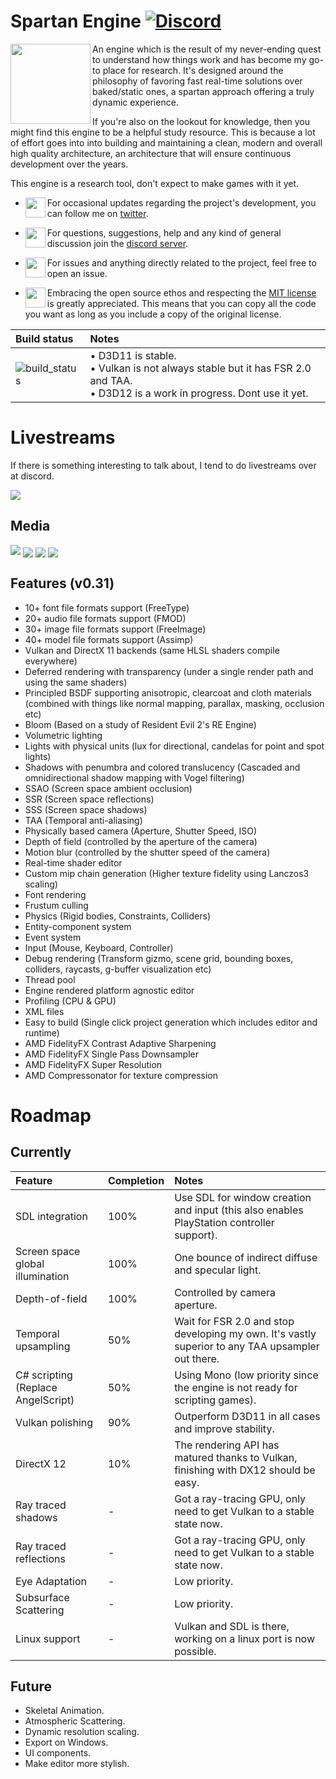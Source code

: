 # Spartan Engine [![Discord](https://img.shields.io/discord/677302405263785986?label=Discord)](https://discord.gg/TG5r2BS)

<img align="left" width="128" padding="2" src="https://raw.githubusercontent.com/PanosK92/SpartanEngine/master/docs/logo256.png"/>

<p>An engine which is the result of my never-ending quest to understand how things work and has become my go-to place for research. It's designed around the philosophy of favoring fast real-time solutions over baked/static ones, a spartan approach offering a truly dynamic experience.</p>

<p>If you're also on the lookout for knowledge, then you might find this engine to be a helpful study resource. This is because a lot of effort goes into into building and maintaining a clean, modern and overall high quality architecture, an architecture that will ensure continuous development over the years.</p>

<p>This engine is a research tool, don't expect to make games with it yet.</p>

- <img align="left" width="32" src="https://clipart.info/images/ccovers/1534043159circle-twitter-logo-png.png"/>For occasional updates regarding the project's development, you can follow me on <a href="https://twitter.com/panoskarabelas1?ref_src=twsrc%5Etfw">twitter</a>.
  
- <img align="left" width="32" height="32" src="https://www.freeiconspng.com/thumbs/discord-icon/discord-icon-7.png">For questions, suggestions, help and any kind of general discussion join the [discord server](https://discord.gg/TG5r2BS).
  
- <img align="left" width="32" height="32" src="https://www.freeiconspng.com/uploads/git-github-hub-icon-25.png">For issues and anything directly related to the project, feel free to open an issue.
  
- <img align="left" width="32" height="32" src="https://opensource.org/sites/default/files/public/osi_keyhole_300X300_90ppi_0.png">Embracing the open source ethos and respecting the <a href="https://en.wikipedia.org/wiki/MIT_License">MIT license</a> is greatly appreciated. This means that you can copy all the code you want as long as you include a copy of the original license.

Build status | Notes
:-           | :-
![build_status](https://github.com/PanosK92/SpartanEngine/actions/workflows/workflow.yml/badge.svg) | • D3D11 is stable. <br /> • Vulkan is not always stable but it has FSR 2.0 and TAA.<br /> • D3D12 is a work in progress. Dont use it yet.

# Livestreams

If there is something interesting to talk about, I tend to do livestreams over at discord.

[![](https://raw.githubusercontent.com/PanosK92/SpartanEngine/master/docs/readme_1.4.jpg)](https://www.youtube.com/watch?v=QhyMal6RY7M)

## Media

[![](https://i.imgur.com/j6zIEI9.jpg)](https://www.youtube.com/watch?v=RIae1ma_DSo)
<img align="center" width src="https://raw.githubusercontent.com/PanosK92/SpartanEngine/master/docs/readme_1.0.jpg"/>
<img align="center" src="https://raw.githubusercontent.com/PanosK92/SpartanEngine/master/docs/readme_1.1.jpg"/>
<img align="center" src="https://raw.githubusercontent.com/PanosK92/SpartanEngine/master/docs/readme_1.2.jpg"/>

## Features (v0.31)

- 10+ font file formats support (FreeType)
- 20+ audio file formats support (FMOD)
- 30+ image file formats support (FreeImage)
- 40+ model file formats support (Assimp)
- Vulkan and DirectX 11 backends (same HLSL shaders compile everywhere)
- Deferred rendering with transparency (under a single render path and using the same shaders)
- Principled BSDF supporting anisotropic, clearcoat and cloth materials (combined with things like normal mapping, parallax, masking, occlusion etc)
- Bloom (Based on a study of Resident Evil 2's RE Engine)
- Volumetric lighting
- Lights with physical units (lux for directional, candelas for point and spot lights)
- Shadows with penumbra and colored translucency (Cascaded and omnidirectional shadow mapping with Vogel filtering)
- SSAO (Screen space ambient occlusion)
- SSR (Screen space reflections)
- SSS (Screen space shadows)
- TAA (Temporal anti-aliasing)
- Physically based camera (Aperture, Shutter Speed, ISO)
- Depth of field (controlled by the aperture of the camera)
- Motion blur (controlled by the shutter speed of the camera)
- Real-time shader editor
- Custom mip chain generation (Higher texture fidelity using Lanczos3 scaling)
- Font rendering
- Frustum culling
- Physics (Rigid bodies, Constraints, Colliders)
- Entity-component system
- Event system
- Input (Mouse, Keyboard, Controller)
- Debug rendering (Transform gizmo, scene grid, bounding boxes, colliders, raycasts, g-buffer visualization etc)
- Thread pool
- Engine rendered platform agnostic editor
- Profiling (CPU & GPU)
- XML files
- Easy to build (Single click project generation which includes editor and runtime)
- AMD FidelityFX Contrast Adaptive Sharpening
- AMD FidelityFX Single Pass Downsampler
- AMD FidelityFX Super Resolution
- AMD Compressonator for texture compression

# Roadmap

## Currently

Feature            | Completion | Notes
:-                 | :-         | :-
SDL integration      | 100%   | Use SDL for window creation and input (this also enables PlayStation controller support).
Screen space global illumination  | 100%   | One bounce of indirect diffuse and specular light.
Depth-of-field       | 100%        | Controlled by camera aperture.
Temporal upsampling     | 50%   | Wait for FSR 2.0 and stop developing my own. It's vastly superior to any TAA upsampler out there.
C# scripting (Replace AngelScript)  | 50%   | Using Mono (low priority since the engine is not ready for scripting games).
Vulkan polishing       | 90%      | Outperform D3D11 in all cases and improve stability.
DirectX 12        | 10%   | The rendering API has matured thanks to Vulkan, finishing with DX12 should be easy.
Ray traced shadows      | -          | Got a ray-tracing GPU, only need to get Vulkan to a stable state now.
Ray traced reflections     | -          | Got a ray-tracing GPU, only need to get Vulkan to a stable state now.
Eye Adaptation        | -          | Low priority.
Subsurface Scattering      | -          | Low priority.
Linux support             | -          | Vulkan and SDL is there, working on a linux port is now possible.

## Future

- Skeletal Animation.
- Atmospheric Scattering.
- Dynamic resolution scaling.
- Export on Windows.
- UI components.
- Make editor more stylish.